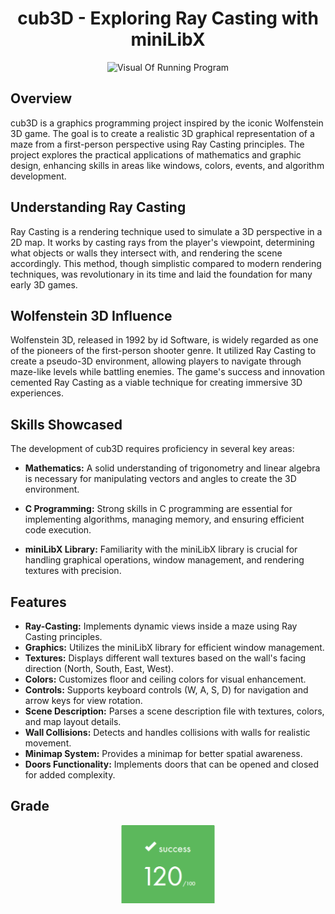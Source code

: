 <h1 align="center">cub3D - Exploring Ray Casting with miniLibX</h1>

<div align="center">
  <img src="./readme_assets/cub3d.gif" alt="Visual Of Running Program">
</div>

## Overview
cub3D is a graphics programming project inspired by the iconic Wolfenstein 3D game. The goal is to create a realistic 3D graphical representation of a maze from a first-person perspective using Ray Casting principles. The project explores the practical applications of mathematics and graphic design, enhancing skills in areas like windows, colors, events, and algorithm development.

## Understanding Ray Casting
Ray Casting is a rendering technique used to simulate a 3D perspective in a 2D map. It works by casting rays from the player's viewpoint, determining what objects or walls they intersect with, and rendering the scene accordingly. This method, though simplistic compared to modern rendering techniques, was revolutionary in its time and laid the foundation for many early 3D games.

## Wolfenstein 3D Influence
Wolfenstein 3D, released in 1992 by id Software, is widely regarded as one of the pioneers of the first-person shooter genre. It utilized Ray Casting to create a pseudo-3D environment, allowing players to navigate through maze-like levels while battling enemies. The game's success and innovation cemented Ray Casting as a viable technique for creating immersive 3D experiences.

## Skills Showcased
The development of cub3D requires proficiency in several key areas:

- **Mathematics:** A solid understanding of trigonometry and linear algebra is necessary for manipulating vectors and angles to create the 3D environment.
  
- **C Programming:** Strong skills in C programming are essential for implementing algorithms, managing memory, and ensuring efficient code execution.
  
- **miniLibX Library:** Familiarity with the miniLibX library is crucial for handling graphical operations, window management, and rendering textures with precision.

## Features

- **Ray-Casting:** Implements dynamic views inside a maze using Ray Casting principles.
- **Graphics:** Utilizes the miniLibX library for efficient window management.
- **Textures:** Displays different wall textures based on the wall's facing direction (North, South, East, West).
- **Colors:** Customizes floor and ceiling colors for visual enhancement.
- **Controls:** Supports keyboard controls (W, A, S, D) for navigation and arrow keys for view rotation.
- **Scene Description:** Parses a scene description file with textures, colors, and map layout details.
- **Wall Collisions:** Detects and handles collisions with walls for realistic movement.
- **Minimap System:** Provides a minimap for better spatial awareness.
- **Doors Functionality:** Implements doors that can be opened and closed for added complexity.

## Grade
<div align="center">
  <img src="./readme_assets/grade.png" alt="grade" width="150">
</div>